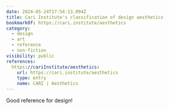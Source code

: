 ```yaml
---
date: 2024-05-24T17:54:13.094Z
title: Cari Institute's classification of design aesthetics
bookmarkOf: https://cari.institute/aesthetics
category:
  - design
  - art
  - reference
  - non-fiction
visibility: public
references:
  https://cariInstitute/aesthetics:
    url: https://cari.institute/aesthetics
    type: entry
    name: CARI | Aesthetics
---
```


Good reference for design!
